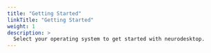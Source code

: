 ```yaml
---
title: "Getting Started"
linkTitle: "Getting Started"
weight: 1
description: >
  Select your operating system to get started with neurodesktop.
---
```

